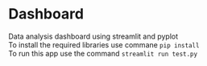 # Dashboard
Data analysis dashboard using streamlit and pyplot <br>
To install the required libraries use commane ```pip install``` <br>
To run this app use the command ```streamlit run test.py```

